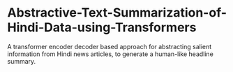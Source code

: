 # Abstractive-Text-Summarization-of-Hindi-Data-using-Transformers
A transformer encoder decoder based approach for abstracting salient information from Hindi news articles, to generate a human-like headline summary.
